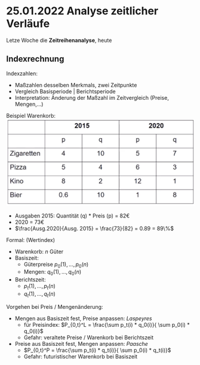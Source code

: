 # 25.01.2022 Analyse zeitlicher Verläufe

Letze Woche die **Zeitreihenanalyse**, heute

## Indexrechnung

Indexzahlen:
- Maßzahlen desselben Merkmals, zwei Zeitpunkte
- Vergleich Basisperiode | Berichtsperiode
- Interpretation: Änderung der Maßzahl im Zeitvergleich (Preise, Mengen,...)

Beispiel Warenkorb: ![22-01-25_09-07](../images/22-01-25_09-07.jpg)

- Ausgaben 2015: Quantität (q) * Preis (p) = 82€
- 2020 = 73€
- $\frac{Ausg.2020}{Ausg. 2015} = \frac{73}{82} = 0.89 = 89\%$ 

Formal: (Wertindex)

- Warenkorb: *n* Güter
- Basiszeit: 
    - Güterpreise $p_0(1),...,p_0(n)$
    - Mengen: $q_0(1),...,q_0(n)$
- Berichtszeit:
    - $p_t(1),...,p_t(n)$
    - $q_t(1),...,q_t(n)$

Vorgehen bei Preis / Mengenänderung:

- Mengen aus Basiszeit fest, Preise anpassen: *Laspeyres*
    - für Preisindex: $P_{0,t}^L = \frac{\sum p_t(i) * q_0(i)}{ \sum p_0(i) * q_0(i)}$ 
    - Gefahr: veraltete Preise / Warenkorb bei Berichtszeit
- Preise aus Basiszeit fest, Mengen anpassen: *Paasche* 
    - $P_{0,t}^P = \frac{\sum p_t(i) * q_t(i)}{ \sum p_0(i) * q_t(i)}$
    - Gefahr: futuristischer Warenkorb bei Basiszeit

